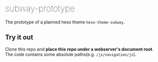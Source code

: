 <h1 style="font-weight: lighter;">subway-prototype</h1>

The prototype of a planned hexo theme `hexo-theme-subway`.

## Try it out

Clone this repo and **place this repo under a webserver's document root**. The code contains some absolute paths(e.g. `/js/navigation/js`).
